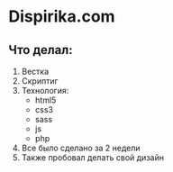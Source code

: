 # Dispirika.com
## Что делал:
1. Вестка
2. Скриптиг
3. Технология:
    - html5
    - css3
    - sass
    - js
    - php
4. Все было сделано за 2 недели
5. Также пробовал делать свой дизайн
